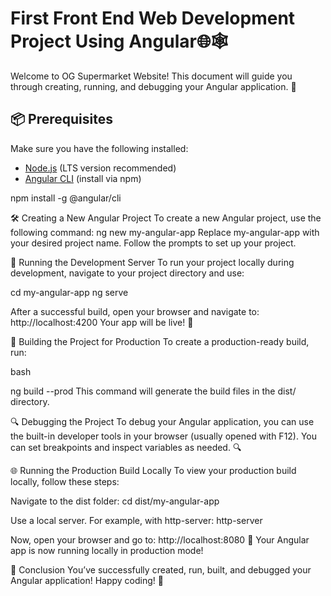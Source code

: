 # First Front End Web Development Project Using Angular🌐🕸️

Welcome to OG Supermarket Website! This document will guide you through creating, running, and debugging your Angular application. 🚀

## 📦 Prerequisites

Make sure you have the following installed:

- [Node.js](https://nodejs.org/) (LTS version recommended)
- [Angular CLI](https://angular.io/cli) (install via npm)

npm install -g @angular/cli

🛠️ Creating a New Angular Project
To create a new Angular project, use the following command:
ng new my-angular-app
Replace my-angular-app with your desired project name. Follow the prompts to set up your project.

🚀 Running the Development Server
To run your project locally during development, navigate to your project directory and use:


cd my-angular-app
ng serve

After a successful build, open your browser and navigate to:
http://localhost:4200
Your app will be live! 🎈

🔧 Building the Project for Production
To create a production-ready build, run:

bash

ng build --prod
This command will generate the build files in the dist/ directory.

🔍 Debugging the Project
To debug your Angular application, you can use the built-in developer tools in your browser (usually opened with F12). You can set breakpoints and inspect variables as needed. 🔍

🌐 Running the Production Build Locally
To view your production build locally, follow these steps:

Navigate to the dist folder:
cd dist/my-angular-app

Use a local server. For example, with http-server:
http-server

Now, open your browser and go to:
http://localhost:8080
🎉 Your Angular app is now running locally in production mode!

🙌 Conclusion
You’ve successfully created, run, built, and debugged your Angular application! Happy coding! 🌟
